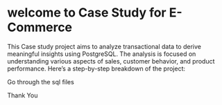 # welcome to Case Study for E-Commerce 

This Case study project aims to analyze transactional data to derive meaningful insights using PostgreSQL. The analysis is focused on understanding various aspects of sales, customer behavior, and product performance. Here’s a step-by-step breakdown of the project:      

Go through the sql files

Thank You
